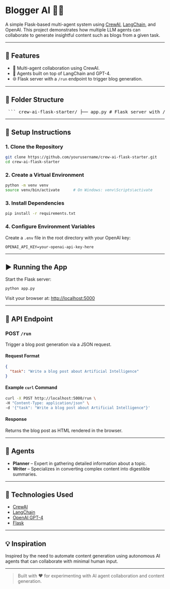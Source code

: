 # Blogger AI 🚀🤖

A simple Flask-based multi-agent system using [CrewAI](https://github.com/joaomdmoura/crewai), [LangChain](https://www.langchain.com/), and OpenAI. This project demonstrates how multiple LLM agents can collaborate to generate insightful content such as blogs from a given task.

---

## 🔧 Features

- 🔁 Multi-agent collaboration using CrewAI.
- 🧠 Agents built on top of LangChain and GPT-4.
- 🌐 Flask server with a `/run` endpoint to trigger blog generation.

---

## 📁 Folder Structure

<pre> ``` crew-ai-flask-starter/ ├── app.py # Flask server with /run endpoint ├── agents.py # Agent definitions and Crew setup ├── requirements.txt # Python dependencies └── .env # OpenAI API key ``` </pre>




---

## 🧪 Setup Instructions

### 1. Clone the Repository

```bash
git clone https://github.com/yourusername/crew-ai-flask-starter.git
cd crew-ai-flask-starter
````

### 2. Create a Virtual Environment

```bash
python -m venv venv
source venv/bin/activate      # On Windows: venv\Scripts\activate
```

### 3. Install Dependencies

```bash
pip install -r requirements.txt
```

### 4. Configure Environment Variables

Create a `.env` file in the root directory with your OpenAI key:

```env
OPENAI_API_KEY=your-openai-api-key-here
```

---

## ▶️ Running the App

Start the Flask server:

```bash
python app.py
```

Visit your browser at: [http://localhost:5000](http://localhost:5000)

---

## 📡 API Endpoint

### POST `/run`

Trigger a blog post generation via a JSON request.

#### Request Format

```json
{
  "task": "Write a blog post about Artificial Intelligence"
}
```

#### Example `curl` Command

```bash
curl -X POST http://localhost:5000/run \
-H "Content-Type: application/json" \
-d '{"task": "Write a blog post about Artificial Intelligence"}'
```

#### Response

Returns the blog post as HTML rendered in the browser.

---

## 🤖 Agents

* **Planner** – Expert in gathering detailed information about a topic.
* **Writer** – Specializes in converting complex content into digestible summaries.

---

## 🧩 Technologies Used

* [CrewAI](https://github.com/joaomdmoura/crewai)
* [LangChain](https://www.langchain.com/)
* [OpenAI GPT-4](https://platform.openai.com/)
* [Flask](https://flask.palletsprojects.com/)

---

## 💡 Inspiration

Inspired by the need to automate content generation using autonomous AI agents that can collaborate with minimal human input.

---



> Built with ❤️ for experimenting with AI agent collaboration and content generation.

```
